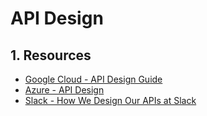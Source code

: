 # API Design <!-- omit in toc -->

## 1. Resources

- [Google Cloud - API Design Guide](https://cloud.google.com/apis/design "https://cloud.google.com/apis/design")
- [Azure - API Design](https://learn.microsoft.com/en-us/azure/architecture/best-practices/api-design "https://learn.microsoft.com/en-us/azure/architecture/best-practices/api-design")
- [Slack - How We Design Our APIs at Slack](https://slack.engineering/how-we-design-our-apis-at-slack "https://slack.engineering/how-we-design-our-apis-at-slack/")
